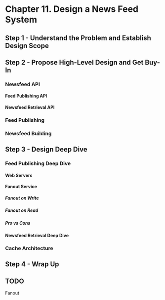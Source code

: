 # Chapter 11. Design a News Feed System

## Step 1 - Understand the Problem and Establish Design Scope

## Step 2 - Propose High-Level Design and Get Buy-In

### Newsfeed API

#### Feed Publishing API

#### Newsfeed Retrieval API

### Feed Publishing

### Newsfeed Building

## Step 3 - Design Deep Dive

### Feed Publishing Deep Dive

#### Web Servers

#### Fanout Service

##### Fanout on Write

##### Fanout on Read

##### Pro vs Cons

#### Newsfeed Retrieval Deep Dive

### Cache Architecture

## Step 4 - Wrap Up

## TODO

Fanout
